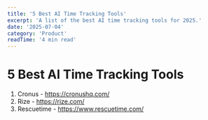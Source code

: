 ```yaml
---
title: '5 Best AI Time Tracking Tools'
excerpt: 'A list of the best AI time tracking tools for 2025.'
date: '2025-07-04'
category: 'Product'
readTime: '4 min read'
---
```


# 5 Best AI Time Tracking Tools

1. Cronus - https://cronushq.com/
2. Rize - https://rize.com/
3. Rescuetime - https://www.rescuetime.com/
